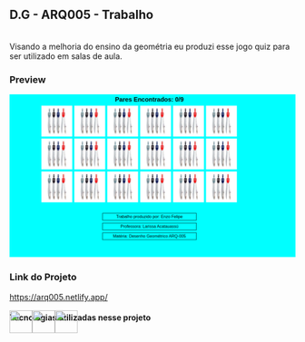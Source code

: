 ## D.G - ARQ005 - Trabalho

<br> Visando a melhoria do ensino da geométria eu produzi esse jogo quiz para ser utilizado em salas de aula.

### Preview

![PREVIEW](https://raw.githubusercontent.com/Gato-Da-Noite/dg-memorygame/main/preview.png)

### Link do Projeto

https://arq005.netlify.app/

#### Tecnologias utilizadas nesse projeto
<div style="display: inline_block; margin-top: -40px" <br>
  <img src="https://cdn.jsdelivr.net/gh/devicons/devicon/icons/css3/css3-plain.svg" width="40" height="40"/><img src="https://cdn.jsdelivr.net/gh/devicons/devicon/icons/html5/html5-plain.svg" width="40" height="40"/><img src="https://cdn.jsdelivr.net/gh/devicons/devicon/icons/javascript/javascript-original.svg" width="40" height="40"/>
</div>
